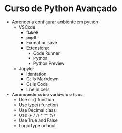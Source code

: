 # Curso de Python Avançado

- Aprender a configurar ambiente em python
    - VSCode
        - flake8
        - pep8
        - Format on save
        - Extensions:
            - Code Runner
            - Python
            - Python Preview
    - Jupyter
        - Identation
        - Cells Markdown
        - Cells Code
        - Line in cells
- Aprendendo sobre variáveis e tipos
    - Use dir() function
    - Use type() function
    - Use Decimal class
    - Use (+ / // * ** %)
    - Use True and False
    - Logic type or bool
